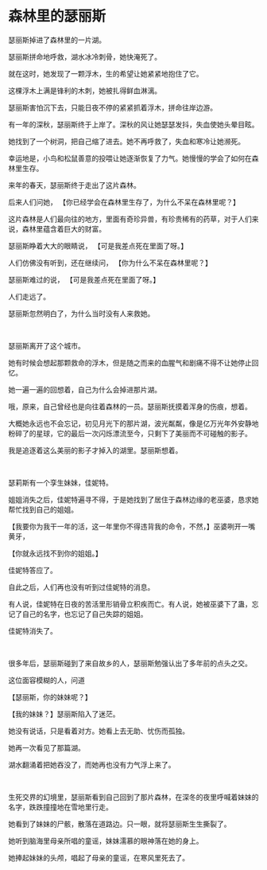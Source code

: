 # 森林里的瑟丽斯

瑟丽斯掉进了森林里的一片湖。

瑟丽斯拼命地呼救，湖水冰冷刺骨，她快淹死了。

就在这时，她发现了一颗浮木，生的希望让她紧紧地抱住了它。

这棵浮木上满是锋利的木刺，她被扎得鲜血淋漓。

瑟丽斯害怕沉下去，只能日夜不停的紧紧抓着浮木，拼命往岸边游。

有一年的深秋，瑟丽斯终于上岸了。深秋的风让她瑟瑟发抖，失血使她头晕目眩。

她找到了一个树洞，把自己缩了进去。她不再呼救了，失血和寒冷让她濒死。

幸运地是，小鸟和松鼠善意的投喂让她逐渐恢复了力气。她慢慢的学会了如何在森林里生存。

来年的春天，瑟丽斯终于走出了这片森林。
<br>

后来人们问她，
【你已经学会在森林里生存了，为什么不呆在森林里呢？】

这片森林是人们最向往的地方，里面有奇珍异兽，有珍贵稀有的药草，对于人们来说，森林里蕴含着巨大的财富。

瑟丽斯睁着大大的眼睛说，
【可是我差点死在里面了呀。】

人们仿佛没有听到，还在继续问，
【你为什么不呆在森林里呢？】

瑟丽斯难过的说，
【可是我差点死在里面了呀。】

人们走远了。

瑟丽斯忽然明白了，为什么当时没有人来救她。

<br>

瑟丽斯离开了这个城市。

她有时候会想起那颗救命的浮木，但是随之而来的血腥气和剧痛不得不让她停止回忆。

她一遍一遍的回想着，自己为什么会掉进那片湖。

哦，原来，自己曾经也是向往着森林的一员。瑟丽斯抚摸着浑身的伤痕，想着。

大概她永远也不会忘记，初见月光下的那片湖，波光粼粼，像是亿万光年外安静地粉碎了的星球，它的最后一次闪烁漂流至今，只剩下了美丽而不可碰触的影子。

我是追逐着这么美丽的影子才掉入的湖里。瑟丽斯想着。

<br>

瑟莉斯有一个孪生妹妹，佳妮特。

姐姐消失之后，佳妮特遍寻不得，于是她找到了居住于森林边缘的老巫婆，恳求她帮忙找到自己的姐姐。

【我要你为我干一年的活，这一年里你不得违背我的命令，不然，】巫婆咧开一嘴黄牙，

【你就永远找不到你的姐姐。】

佳妮特答应了。

自此之后，人们再也没有听到过佳妮特的消息。

有人说，佳妮特在日夜的苦活里形销骨立积疾而亡。有人说，她被巫婆下了蛊，忘记了自己的名字，也忘记了自己失踪的姐姐。

佳妮特消失了。

<br>

很多年后，瑟丽斯碰到了来自故乡的人，瑟丽斯勉强认出了多年前的点头之交。

这位面容模糊的人，问道

【瑟丽斯，你的妹妹呢？】

【我的妹妹？】瑟丽斯陷入了迷茫。

她没有说话，只是看着对方。她看上去无助、忧伤而孤独。

她再一次看见了那篇湖。

湖水翻涌着把她吞没了，而她再也没有力气浮上来了。

<br>

生死交界的幻境里，瑟丽斯看到自己回到了那片森林，在深冬的夜里呼喊着妹妹的名字，跌跌撞撞地在雪地里行走。

她看到了妹妹的尸骸，散落在道路边。只一眼，就将瑟丽斯生生撕裂了。

她听到脑海里母亲所唱的童谣，妹妹濡慕的眼神落在她的身上。

她捧起妹妹的头颅，唱起了母亲的童谣，在寒风里死去了。
